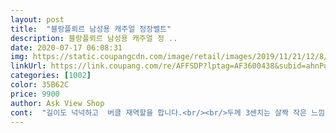 ```yaml
---
layout: post 
title:  "블랑플뢰르 남성용 캐주얼 정장벨트" 
description: 블랑플뢰르 남성용 캐주얼 정 ..
date: 2020-07-17 06:08:31 
img: https://static.coupangcdn.com/image/retail/images/2019/11/21/12/8/87ebd5a0-ed61-4787-b2fd-a05af1ba98eb.jpg 
linkUrl: https://link.coupang.com/re/AFFSDP?lptag=AF3600438&subid=ahnPublicAsk&pageKey=343490373&itemId=1091467635&vendorItemId=5605533989&traceid=V0-113-49dfc37d7a274352 
categories: [1002] 
color: 35B62C 
price: 9900 
author: Ask View Shop 
cont:  "길이도 넉넉하고  버클 재역할을 합니다.<br/><br/>두께 3센치는 살짝 작은 느낌은 있으니 참고하세요<br/>벨트는 그냥 무난하기만하면<br/>상품은 가격만큼 이네요.<br/><br/>싸구려처럼 보이지도 않고 적당하게 무난한거같아요<br/>싼값에 샀으니 쓸만큼 쓰고 다시 사야겠네요.<br/><br/>이 가격에 이정도면 가성비 진짜 좋은거같네요<br/>저처럼 그냥 이것저것 따지는거 없이 싸구려 밸트가 필요하신분에게는 추천드립니다^^<br/>청바지든 면바지든 다 커버가능하니까요ㅋ<br/>허리띠가 급하게 필요해서 여기저기 찾다가 구입했어요.<br/><br/>" 
---
```

